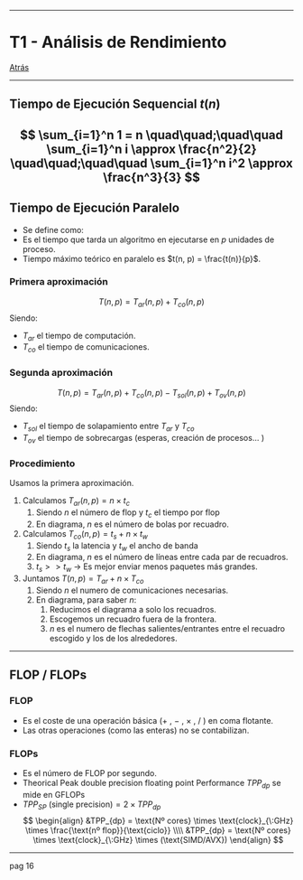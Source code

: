 
---
# T1 - Análisis de Rendimiento

[Atrás](../README.md)

---
## Tiempo de Ejecución Sequencial  $t(n)$ 

$$
\sum_{i=1}^n 1 = n \quad\quad;\quad\quad \sum_{i=1}^n i \approx \frac{n^2}{2} \quad\quad;\quad\quad \sum_{i=1}^n i^2 \approx \frac{n^3}{3}
$$
---
## Tiempo de Ejecución Paralelo 
- Se define como: 
- Es el tiempo que tarda un algoritmo en ejecutarse en $p$ unidades de proceso.
- Tiempo máximo teórico en paralelo es $t(n, p) = \frac{t(n)}{p}$.
### Primera aproximación
$$T(n, p) = T_{ar}(n, p) + T_{co}(n, p)$$
Siendo:
- $T_{ar}$ el tiempo de computación.
- $T_{co}$ el tiempo de comunicaciones.

### Segunda aproximación
$$T(n, p) = T_{ar}(n, p) + T_{co}(n, p) - T_{sol}(n, p) + T_{ov}(n, p)$$
Siendo:
- $T_{sol}$ el tiempo de solapamiento entre $T_{ar}$ y $T_{co}$
- $T_{ov}$ el tiempo de sobrecargas (esperas, creación de procesos... )

### Procedimiento
Usamos la primera aproximación.
1. Calculamos $T_{ar}(n, p) = n \times t_c$ 
	1. Siendo $n$ el número de flop y $t_c$ el tiempo por flop
	2. En diagrama, $n$ es el número de bolas por recuadro.
2. Calculamos $T_{co}(n, p) = t_s + n \times t_w$
	1. Siendo $t_s$ la latencia y $t_w$ el ancho de banda
	2. En diagrama, $n$ es el número de líneas entre cada par de recuadros.
	3. $t_s >> t_w$ -> Es mejor enviar menos paquetes más grandes.
3. Juntamos $T(n, p) = T_{ar} + n \times T_{co}$
	1. Siendo $n$ el numero de comunicaciones necesarias.
	2. En diagrama, para saber $n$:
		1. Reducimos el diagrama a solo los recuadros.
		2. Escogemos un recuadro fuera de la frontera.
		3. $n$ es el numero de flechas salientes/entrantes entre el recuadro escogido y los de los alrededores.

---
## FLOP / FLOPs
### FLOP
- Es el coste de una operación básica ($+$ , $-$ , $\times$ , $/$ ) en coma flotante.
- Las  otras operaciones (como las enteras) no se contabilizan.
### FLOPs
- Es el número de FLOP por segundo.
- Theorical Peak double precision floating point Performance $TPP_{dp}$ se mide en GFLOPs
- $TPP_{SP} \:\text{(single precision)} = 2\times TPP_{dp}$
$$
\begin{align}
&TPP_{dp} = \text{Nº cores} \times \text{clock}_{\:GHz} \times \frac{\text{nº flop}}{\text{ciclo}} \\\\
&TPP_{dp} = \text{Nº cores} \times \text{clock}_{\:GHz} \times (\text{SIMD/AVX})
\end{align}
$$

---
pag 16